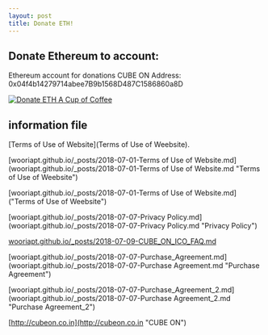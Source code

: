 ```yaml
---
layout: post
title: Donate ETH!
---
```


Donate Ethereum to account:
---
Ethereum account for donations CUBE ON Address: 0x04f4b14279714abee7B9b1568D487C1586860a8D

<a href="https://etherdonation.com/d?to=0x04f4b14279714abee7B9b1568D487C1586860a8D&amount=0.002" target="_blank" 
title="Donate ETH A Cup of Coffee"><img src="https://etherdonation.com/i/btn/donate-btn.png" alt="Donate ETH A Cup of Coffee"/></a>

information file
---
[Terms of Use of Website](Terms of Use of Weebsite).


[wooriapt.github.io/_posts/2018-07-01-Terms of Use of Website.md](wooriapt.github.io/_posts/2018-07-01-Terms of Use of Website.md "Terms of Use of Weebsite")

[wooriapt.github.io/_posts/2018-07-01-Terms of Use of Website.md]("Terms of Use of Weebsite")

[wooriapt.github.io/_posts/2018-07-07-Privacy Policy.md](wooriapt.github.io/_posts/2018-07-07-Privacy Policy.md "Privacy Policy")

[wooriapt.github.io/_posts/2018-07-09-CUBE_ON_ICO_FAQ.md](wooriapt.github.io/_posts/2018-07-09-CUBE_ON_ICO_FAQ.md "Cube on ICO FAQ")

[wooriapt.github.io/_posts/2018-07-07-Purchase_Agreement.md](wooriapt.github.io/_posts/2018-07-07-Purchase Agreement.md "Purchase Agreement")

[wooriapt.github.io/_posts/2018-07-07-Purchase_Agreement_2.md](wooriapt.github.io/_posts/2018-07-07-Purchase Agreement_2.md "Purchase Agreement_2")

[http://cubeon.co.in](http://cubeon.co.in "CUBE ON")



